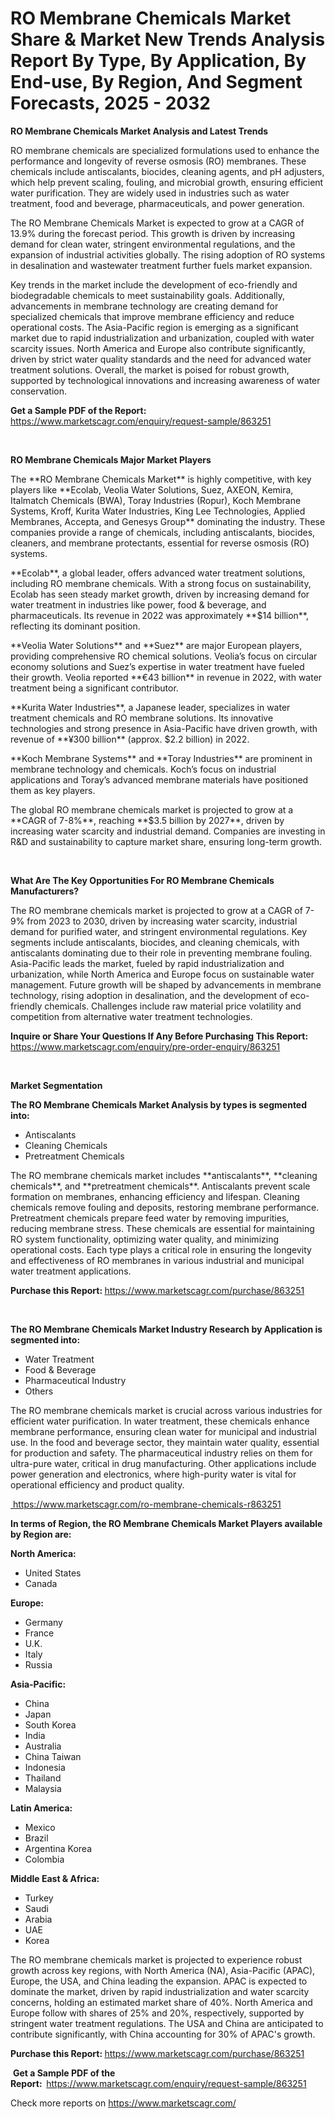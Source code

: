 <p><h1>RO Membrane Chemicals Market Share & Market New Trends Analysis Report By Type, By Application, By End-use, By Region, And Segment Forecasts, 2025 - 2032</h1></p><p><strong>RO Membrane Chemicals Market Analysis and Latest Trends</strong></p>
<p><p>RO membrane chemicals are specialized formulations used to enhance the performance and longevity of reverse osmosis (RO) membranes. These chemicals include antiscalants, biocides, cleaning agents, and pH adjusters, which help prevent scaling, fouling, and microbial growth, ensuring efficient water purification. They are widely used in industries such as water treatment, food and beverage, pharmaceuticals, and power generation.</p><p>The RO Membrane Chemicals Market is expected to grow at a CAGR of 13.9% during the forecast period. This growth is driven by increasing demand for clean water, stringent environmental regulations, and the expansion of industrial activities globally. The rising adoption of RO systems in desalination and wastewater treatment further fuels market expansion.</p><p>Key trends in the market include the development of eco-friendly and biodegradable chemicals to meet sustainability goals. Additionally, advancements in membrane technology are creating demand for specialized chemicals that improve membrane efficiency and reduce operational costs. The Asia-Pacific region is emerging as a significant market due to rapid industrialization and urbanization, coupled with water scarcity issues. North America and Europe also contribute significantly, driven by strict water quality standards and the need for advanced water treatment solutions. Overall, the market is poised for robust growth, supported by technological innovations and increasing awareness of water conservation.</p></p>
<p><strong>Get a Sample PDF of the Report:&nbsp;</strong> <a href="https://www.marketscagr.com/enquiry/request-sample/863251?utm_campaign=2213&utm_medium=2&utm_source=Github&utm_content=ia&utm_term=26012025&utm_id=ro-membrane-chemicals">https://www.marketscagr.com/enquiry/request-sample/863251</a></p>
<p>&nbsp;</p>
<p><strong>RO Membrane Chemicals Major Market Players</strong></p>
<p><p>The **RO Membrane Chemicals Market** is highly competitive, with key players like **Ecolab, Veolia Water Solutions, Suez, AXEON, Kemira, Italmatch Chemicals (BWA), Toray Industries (Ropur), Koch Membrane Systems, Kroff, Kurita Water Industries, King Lee Technologies, Applied Membranes, Accepta, and Genesys Group** dominating the industry. These companies provide a range of chemicals, including antiscalants, biocides, cleaners, and membrane protectants, essential for reverse osmosis (RO) systems.</p><p>**Ecolab**, a global leader, offers advanced water treatment solutions, including RO membrane chemicals. With a strong focus on sustainability, Ecolab has seen steady market growth, driven by increasing demand for water treatment in industries like power, food & beverage, and pharmaceuticals. Its revenue in 2022 was approximately **$14 billion**, reflecting its dominant position.</p><p>**Veolia Water Solutions** and **Suez** are major European players, providing comprehensive RO chemical solutions. Veolia’s focus on circular economy solutions and Suez’s expertise in water treatment have fueled their growth. Veolia reported **€43 billion** in revenue in 2022, with water treatment being a significant contributor.</p><p>**Kurita Water Industries**, a Japanese leader, specializes in water treatment chemicals and RO membrane solutions. Its innovative technologies and strong presence in Asia-Pacific have driven growth, with revenue of **¥300 billion** (approx. $2.2 billion) in 2022.</p><p>**Koch Membrane Systems** and **Toray Industries** are prominent in membrane technology and chemicals. Koch’s focus on industrial applications and Toray’s advanced membrane materials have positioned them as key players.</p><p>The global RO membrane chemicals market is projected to grow at a **CAGR of 7-8%**, reaching **$3.5 billion by 2027**, driven by increasing water scarcity and industrial demand. Companies are investing in R&D and sustainability to capture market share, ensuring long-term growth.</p></p>
<p>&nbsp;</p>
<p><strong>What Are The Key Opportunities For RO Membrane Chemicals Manufacturers?</strong></p>
<p><p>The RO membrane chemicals market is projected to grow at a CAGR of 7-9% from 2023 to 2030, driven by increasing water scarcity, industrial demand for purified water, and stringent environmental regulations. Key segments include antiscalants, biocides, and cleaning chemicals, with antiscalants dominating due to their role in preventing membrane fouling. Asia-Pacific leads the market, fueled by rapid industrialization and urbanization, while North America and Europe focus on sustainable water management. Future growth will be shaped by advancements in membrane technology, rising adoption in desalination, and the development of eco-friendly chemicals. Challenges include raw material price volatility and competition from alternative water treatment technologies.</p></p>
<p><strong>Inquire or Share Your Questions If Any Before Purchasing This Report:</strong> <a href="https://www.marketscagr.com/enquiry/pre-order-enquiry/863251?utm_campaign=2213&utm_medium=2&utm_source=Github&utm_content=ia&utm_term=26012025&utm_id=ro-membrane-chemicals">https://www.marketscagr.com/enquiry/pre-order-enquiry/863251</a></p>
<p>&nbsp;</p>
<p><strong>Market Segmentation</strong></p>
<p><strong>The RO Membrane Chemicals Market Analysis by types is segmented into:</strong></p>
<p><ul><li>Antiscalants</li><li>Cleaning Chemicals</li><li>Pretreatment Chemicals</li></ul></p>
<p><p>The RO membrane chemicals market includes **antiscalants**, **cleaning chemicals**, and **pretreatment chemicals**. Antiscalants prevent scale formation on membranes, enhancing efficiency and lifespan. Cleaning chemicals remove fouling and deposits, restoring membrane performance. Pretreatment chemicals prepare feed water by removing impurities, reducing membrane stress. These chemicals are essential for maintaining RO system functionality, optimizing water quality, and minimizing operational costs. Each type plays a critical role in ensuring the longevity and effectiveness of RO membranes in various industrial and municipal water treatment applications.</p></p>
<p><strong>Purchase this Report:&nbsp;</strong><a href="https://www.marketscagr.com/purchase/863251?utm_campaign=2213&utm_medium=2&utm_source=Github&utm_content=ia&utm_term=26012025&utm_id=ro-membrane-chemicals">https://www.marketscagr.com/purchase/863251</a></p>
<p>&nbsp;</p>
<p><strong>The RO Membrane Chemicals Market Industry Research by Application is segmented into:</strong></p>
<p><ul><li>Water Treatment</li><li>Food & Beverage</li><li>Pharmaceutical Industry</li><li>Others</li></ul></p>
<p><p>The RO membrane chemicals market is crucial across various industries for efficient water purification. In water treatment, these chemicals enhance membrane performance, ensuring clean water for municipal and industrial use. In the food and beverage sector, they maintain water quality, essential for production and safety. The pharmaceutical industry relies on them for ultra-pure water, critical in drug manufacturing. Other applications include power generation and electronics, where high-purity water is vital for operational efficiency and product quality.</p></p>
<p><a href="https://www.marketscagr.com/ro-membrane-chemicals-r863251?utm_campaign=2213&utm_medium=2&utm_source=Github&utm_content=ia&utm_term=26012025&utm_id=ro-membrane-chemicals">&nbsp;https://www.marketscagr.com/ro-membrane-chemicals-r863251</a></p>
<p><strong>In terms of Region, the RO Membrane Chemicals Market Players available by Region are:</strong></p>
<p>
    <p> <strong> North America: </strong>
        <ul>
            <li>United States</li>
            <li>Canada</li>
        </ul>
        </p> 
    <p> <strong> Europe: </strong>
        <ul>
            <li>Germany</li>
            <li>France</li>
            <li>U.K.</li>
            <li>Italy</li>
            <li>Russia</li>
        </ul>
        </p> 
    <p> <strong> Asia-Pacific: </strong>
        <ul>
            <li>China</li>
            <li>Japan</li>
            <li>South Korea</li>
            <li>India</li>
            <li>Australia</li>
            <li>China Taiwan</li>
            <li>Indonesia</li>
            <li>Thailand</li>
            <li>Malaysia</li>
        </ul>
        </p> 
    <p> <strong> Latin America: </strong>
        <ul>
            <li>Mexico</li>
            <li>Brazil</li>
            <li>Argentina Korea</li>
            <li>Colombia</li>
        </ul>
        </p> 
    <p> <strong> Middle East & Africa: </strong>
        <ul>
            <li>Turkey</li>
            <li>Saudi</li>
            <li>Arabia</li>
            <li>UAE</li>
            <li>Korea</li>
        </ul>
    </p>
    </p>
<p><p>The RO membrane chemicals market is projected to experience robust growth across key regions, with North America (NA), Asia-Pacific (APAC), Europe, the USA, and China leading the expansion. APAC is expected to dominate the market, driven by rapid industrialization and water scarcity concerns, holding an estimated market share of 40%. North America and Europe follow with shares of 25% and 20%, respectively, supported by stringent water treatment regulations. The USA and China are anticipated to contribute significantly, with China accounting for 30% of APAC's growth.</p></p>
<p><strong>Purchase this Report: </strong><a href="https://www.marketscagr.com/purchase/863251?utm_campaign=2213&utm_medium=2&utm_source=Github&utm_content=ia&utm_term=26012025&utm_id=ro-membrane-chemicals">https://www.marketscagr.com/purchase/863251</a></p>
<p>&nbsp;<strong>Get a Sample PDF of the Report:&nbsp;&nbsp;</strong><a href="https://www.marketscagr.com/enquiry/request-sample/863251?utm_campaign=2213&utm_medium=2&utm_source=Github&utm_content=ia&utm_term=26012025&utm_id=ro-membrane-chemicals">https://www.marketscagr.com/enquiry/request-sample/863251</a></p>
<p><strong></strong></p>
<p>Check more reports on <a href="https://www.marketscagr.com/?utm_campaign=2213&utm_medium=2&utm_source=Github&utm_content=ia&utm_term=26012025&utm_id=ro-membrane-chemicals">https://www.marketscagr.com/</a></p>